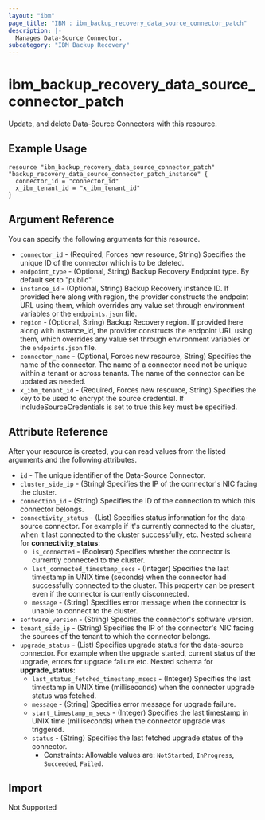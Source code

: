 ```yaml
---
layout: "ibm"
page_title: "IBM : ibm_backup_recovery_data_source_connector_patch"
description: |-
  Manages Data-Source Connector.
subcategory: "IBM Backup Recovery"
---
```


# ibm_backup_recovery_data_source_connector_patch

Update, and delete Data-Source Connectors with this resource.

## Example Usage

```hcl
resource "ibm_backup_recovery_data_source_connector_patch" "backup_recovery_data_source_connector_patch_instance" {
  connector_id = "connector_id"
  x_ibm_tenant_id = "x_ibm_tenant_id"
}
```

## Argument Reference

You can specify the following arguments for this resource.

* `connector_id` - (Required, Forces new resource, String) Specifies the unique ID of the connector which is to be deleted.
* `endpoint_type` - (Optional, String) Backup Recovery Endpoint type. By default set to "public".
* `instance_id` - (Optional, String) Backup Recovery instance ID. If provided here along with region, the provider constructs the endpoint URL using them, which overrides any value set through environment variables or the `endpoints.json` file.
* `region` - (Optional, String) Backup Recovery region. If provided here along with instance_id, the provider constructs the endpoint URL using them, which overrides any value set through environment variables or the `endpoints.json` file.  
* `connector_name` - (Optional, Forces new resource, String) Specifies the name of the connector. The name of a connector need not be unique within a tenant or across tenants. The name of the connector can be updated as needed.
* `x_ibm_tenant_id` - (Required, Forces new resource, String) Specifies the key to be used to encrypt the source credential. If includeSourceCredentials is set to true this key must be specified.

## Attribute Reference

After your resource is created, you can read values from the listed arguments and the following attributes.

* `id` - The unique identifier of the Data-Source Connector.
* `cluster_side_ip` - (String) Specifies the IP of the connector's NIC facing the cluster.
* `connection_id` - (String) Specifies the ID of the connection to which this connector belongs.
* `connectivity_status` - (List) Specifies status information for the data-source connector. For example if it's currently connected to the cluster, when it last connected to the cluster successfully, etc.
Nested schema for **connectivity_status**:
	* `is_connected` - (Boolean) Specifies whether the connector is currently connected to the cluster.
	* `last_connected_timestamp_secs` - (Integer) Specifies the last timestamp in UNIX time (seconds) when the connector had successfully connected to the cluster. This property can be present even if the connector is currently disconnected.
	* `message` - (String) Specifies error message when the connector is unable to connect to the cluster.
* `software_version` - (String) Specifies the connector's software version.
* `tenant_side_ip` - (String) Specifies the IP of the connector's NIC facing the sources of the tenant to which the connector belongs.
* `upgrade_status` - (List) Specifies upgrade status for the data-source connector. For example when the upgrade started, current status of the upgrade, errors for upgrade failure etc.
Nested schema for **upgrade_status**:
	* `last_status_fetched_timestamp_msecs` - (Integer) Specifies the last timestamp in UNIX time (milliseconds) when the connector upgrade status was fetched.
	* `message` - (String) Specifies error message for upgrade failure.
	* `start_timestamp_m_secs` - (Integer) Specifies the last timestamp in UNIX time (milliseconds) when the connector upgrade was triggered.
	* `status` - (String) Specifies the last fetched upgrade status of the connector.
	  * Constraints: Allowable values are: `NotStarted`, `InProgress`, `Succeeded`, `Failed`.


## Import
Not Supported
